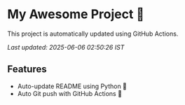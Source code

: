 # My Awesome Project 🚀

This project is automatically updated using GitHub Actions.

_Last updated: 2025-06-06 02:50:26 IST_

## Features
- Auto-update README using Python 🐍
- Auto Git push with GitHub Actions 🤖
